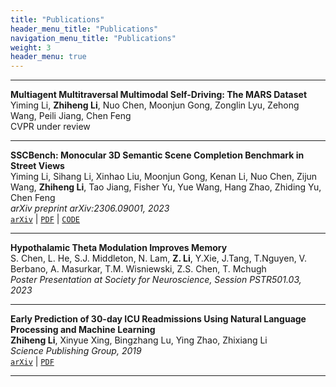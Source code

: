 ```yaml
---
title: "Publications"
header_menu_title: "Publications"
navigation_menu_title: "Publications"
weight: 3
header_menu: true
---
```

---

**Multiagent Multitraversal Multimodal Self-Driving: The MARS Dataset**\
Yiming Li, **Zhiheng Li**, Nuo Chen, Moonjun Gong, Zonglin Lyu, Zehong Wang, Peili Jiang, Chen Feng\
CVPR under review

---

**SSCBench: Monocular 3D Semantic Scene Completion Benchmark in Street Views**\
Yiming Li, Sihang Li, Xinhao Liu, Moonjun Gong, Kenan Li, Nuo Chen, Zijun Wang, **Zhiheng Li**, Tao Jiang, Fisher Yu, Yue Wang, Hang Zhao, Zhiding Yu, Chen Feng\
*arXiv preprint arXiv:2306.09001, 2023*\
[`arXiv`](https://openreview.net/forum?id=8fJEOri51F) | 
[`PDF`](https://arxiv.org/pdf/2306.09001.pdf) | 
[`CODE`](https://github.com/ai4ce/SSCBench)

---

**Hypothalamic Theta Modulation Improves Memory**\
S. Chen, L. He, S.J. Middleton, N. Lam, **Z. Li**, Y.Xie, J.Tang, T.Nguyen, V. Berbano, A. Masurkar, T.M. Wisniewski, Z.S. Chen, T. Mchugh\
*Poster Presentation at Society for Neuroscience, Session PSTR501.03, 2023*

---

**Early Prediction of 30-day ICU Readmissions Using Natural Language Processing and Machine Learning**\
**Zhiheng Li**, Xinyue Xing, Bingzhang Lu, Ying Zhao, Zhixiang Li\
*Science Publishing Group, 2019*\
[`arXiv`](https://arxiv.org/abs/1910.02545) | 
[`PDF`](https://arxiv.org/ftp/arxiv/papers/1910/1910.02545.pdf)

---
